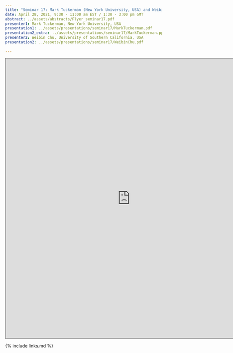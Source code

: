 ```yaml
---
title: "Seminar 17: Mark Tuckerman (New York University, USA) and Weibin Chu (University of Southern California, USA)"
date: April 28, 2021, 9:30 - 11:00 am EST / 1:30 - 3:00 pm GMT
abstract: ../assets/abstracts/Flyer_seminar17.pdf
presenter1: Mark Tuckerman, New York University, USA
presentation1: ../assets/presentations/seminar17/MarkTuckerman.pdf
presentation2_extra: ../assets/presentations/seminar17/MarkTuckerman.ppt
presenter2: Weibin Chu, University of Southern California, USA
presentation2: ../assets/presentations/seminar17/WeibinChu.pdf

---
```


<iframe src="https://ub.hosted.panopto.com/Panopto/Pages/Embed.aspx?id=01c0c74f-e750-4fd9-94db-ad1800f7a85a
&autoplay=false&offerviewer=true&showtitle=true&showbrand=false&start=0&interactivity=all" height="900" width="800"
 style="border: 1px solid #464646;" allowfullscreen allow="autoplay"></iframe>


{% include links.md %}

